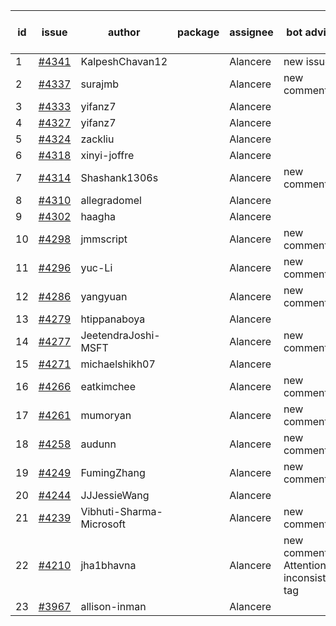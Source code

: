 | id | issue | author | package | assignee | bot advice | created date of issue | target release date | date from target |
| ------ | ------ | ------ | ------ | ------ | ------ | ------ | ------ | :-----: |
| 1 | [#4341](https://github.com/Azure/sdk-release-request/issues/4341) | KalpeshChavan12 |  | Alancere | new issue. | 07-15 | 08-25 |  |
| 2 | [#4337](https://github.com/Azure/sdk-release-request/issues/4337) | surajmb |  | Alancere | new comment. | 07-13 | 07-28 |  |
| 3 | [#4333](https://github.com/Azure/sdk-release-request/issues/4333) | yifanz7 |  | Alancere |  | 07-11 | 07-28 |  |
| 4 | [#4327](https://github.com/Azure/sdk-release-request/issues/4327) | yifanz7 |  | Alancere |  | 07-11 | 07-28 |  |
| 5 | [#4324](https://github.com/Azure/sdk-release-request/issues/4324) | zackliu |  | Alancere |  | 07-10 | 07-28 |  |
| 6 | [#4318](https://github.com/Azure/sdk-release-request/issues/4318) | xinyi-joffre |  | Alancere |  | 07-07 | 07-28 |  |
| 7 | [#4314](https://github.com/Azure/sdk-release-request/issues/4314) | Shashank1306s |  | Alancere | new comment. | 07-03 | 07-28 |  |
| 8 | [#4310](https://github.com/Azure/sdk-release-request/issues/4310) | allegradomel |  | Alancere |  | 06-29 | 07-28 |  |
| 9 | [#4302](https://github.com/Azure/sdk-release-request/issues/4302) | haagha |  | Alancere |  | 06-29 | 07-28 |  |
| 10 | [#4298](https://github.com/Azure/sdk-release-request/issues/4298) | jmmscript |  | Alancere | new comment. | 06-28 | 07-28 |  |
| 11 | [#4296](https://github.com/Azure/sdk-release-request/issues/4296) | yuc-Li |  | Alancere | new comment. | 06-28 | 07-28 |  |
| 12 | [#4286](https://github.com/Azure/sdk-release-request/issues/4286) | yangyuan |  | Alancere | new comment. | 06-27 | 07-28 |  |
| 13 | [#4279](https://github.com/Azure/sdk-release-request/issues/4279) | htippanaboya |  | Alancere |  | 06-26 | 07-28 |  |
| 14 | [#4277](https://github.com/Azure/sdk-release-request/issues/4277) | JeetendraJoshi-MSFT |  | Alancere | new comment. | 06-26 | 07-28 |  |
| 15 | [#4271](https://github.com/Azure/sdk-release-request/issues/4271) | michaelshikh07 |  | Alancere |  | 06-25 | 07-28 |  |
| 16 | [#4266](https://github.com/Azure/sdk-release-request/issues/4266) | eatkimchee |  | Alancere | new comment. | 06-23 | 07-28 |  |
| 17 | [#4261](https://github.com/Azure/sdk-release-request/issues/4261) | mumoryan |  | Alancere | new comment. | 06-21 | 07-28 |  |
| 18 | [#4258](https://github.com/Azure/sdk-release-request/issues/4258) | audunn |  | Alancere | new comment. | 06-21 | 07-28 |  |
| 19 | [#4249](https://github.com/Azure/sdk-release-request/issues/4249) | FumingZhang |  | Alancere | new comment. | 06-14 | 07-28 |  |
| 20 | [#4244](https://github.com/Azure/sdk-release-request/issues/4244) | JJJessieWang |  | Alancere |  | 06-13 | 07-28 |  |
| 21 | [#4239](https://github.com/Azure/sdk-release-request/issues/4239) | Vibhuti-Sharma-Microsoft |  | Alancere | new comment. | 06-09 | 07-14 |  |
| 22 | [#4210](https://github.com/Azure/sdk-release-request/issues/4210) | jha1bhavna |  | Alancere | new comment. Attention to inconsistent tag | 05-29 | 06-23 |  |
| 23 | [#3967](https://github.com/Azure/sdk-release-request/issues/3967) | allison-inman |  | Alancere |  | 03-22 | 04-28 |  |
